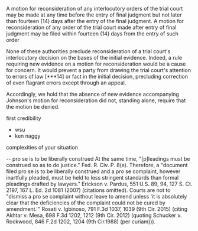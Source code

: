 A motion for reconsideration of any interlocutory orders of the trial court may be made at any time before the entry of final judgment but not later than fourteen (14) days after the entry of the final judgment. A motion for reconsideration of any order of the trial court made after entry of final judgment may be filed within fourteen (14) days from the entry of such order


None of these authorities preclude reconsideration of a trial court's interlocutory decision on the bases of the initial evidence. Indeed, a rule requiring new evidence on a motion for reconsideration would be a cause for concern. It would prevent a party from drawing the trial court's attention to errors of law [***14]  or fact in the initial decision, precluding correction of even flagrant errors except through an appeal.

Accordingly, we hold that the absence of new evidence accompanying Johnson's motion for reconsideration did not, standing alone, require that the motion be denied.



first credibility
- wsu
- ken naggy

complexities of your situation


-- pro se is to be liberally construed
At the same time, "[p]leadings must be construed so as to do justice." Fed. R. Civ. P. 8(e). Therefore, a "document filed pro se is to be liberally construed and a pro se complaint, however inartfully pleaded, must be held to less stringent standards than formal pleadings drafted by lawyers." Erickson v. Pardus, 551 U.S. 89, 94, 127 S. Ct. 2197, 167 L. Ed. 2d 1081 (2007) (citations omitted). Courts are not to "dismiss a pro se complaint without leave to amend unless 'it is absolutely clear that the deficiencies of the complaint could not be cured by amendment.'" Rosati v. Igbinoso, 791 F.3d 1037, 1039 (9th Cir. 2015) (citing Akhtar v. Mesa, 698 F.3d 1202, 1212 (9th Cir. 2012) (quoting Schucker v. Rockwood, 846 F.2d 1202, 1204 (9th Cir.1988) (per curiam))). 